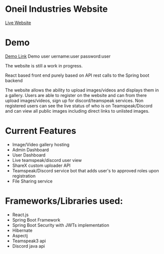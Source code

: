 # Oneil Industries Website

[Live Website](https://www.oneilindustries.biz/)

# Demo
[Demo Link](https://oneilwebsite-demo.herokuapp.com/)
Demo user uername:user password:user

The website is still a work in progress.

React based front end purely based on API rest calls to the Spring boot backend

The website allows the ability to upload images/videos and displays them in a gallery. Users are able to register on the website and can from there upload images/videos, sign up for discord/teamspeak services. Non registered users can see the live status of who is on Teamspeak/Discord and can view all public images including direct links to unlisted images.

# Current Features
- Image/Video gallery hosting
- Admin Dashboard
- User Dashboard
- Live teamspeak/discord user view
- ShareX custom uploader API
- Teamspeak/Discord service bot that adds user's to approved roles upon registration
- File Sharing service

# Frameworks/Libraries used:

- React.js
- Spring Boot Framework
- Spring Boot Security with JWTs implementation 
- Hibernate
- Aspectj
- Teamspeak3 api
- Discord java api
